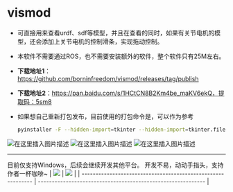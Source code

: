 # vismod

* 可直接用来查看urdf、sdf等模型，并且在查看的同时，如果有关节电机的模型，还会添加上关节电机的控制滑条，实现拖动控制。
* 本软件不需要通过ROS，也不需要安装额外的软件，整个软件只有25M左右。

* **下载地址1**：https://github.com/borninfreedom/vismod/releases/tag/publish

* **下载地址2**：https://pan.baidu.com/s/1HCtCN8B2Km4be_maKV6ekQ，提取码：5sm8

* 如果想自己重新打包发布，目前使用的打包命令是，可以作为参考

    ```bash
  pyinstaller -F --hidden-import=tkinter --hidden-import=tkinter.filedialog  --hidden-import=numpy --hidden-import=pybullet --noconsole --onefile vismod.py
    ```



![在这里插入图片描述](https://img-blog.csdnimg.cn/5d60a8d53728489f8a643a742a0f36ba.png)
![在这里插入图片描述](https://img-blog.csdnimg.cn/7ac35c7afa214e3a8881849171dd7e29.png)
![在这里插入图片描述](https://img-blog.csdnimg.cn/d799a3522ee54126a76c1b4528fa79c2.png)

---

目前仅支持Windows，后续会继续开发其他平台。
开发不易，动动手指头，支持作者一杯咖啡~
| ![](https://img-blog.csdnimg.cn/00f6aef92546424cadff9f4dd680f966.png) | ![](https://img-blog.csdnimg.cn/c5102f26a4ed4d768339db98bd6956a8.jpg) |
| ------------------------------------------------------------ | ------------------------------------------------------------ |

|      |      |
| ---- | ---- |
